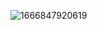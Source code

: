 ![1666847920619](https://user-images.githubusercontent.com/35747911/199914878-1ecf8f25-d25a-4600-bbcf-fd67a07c815d.jpg)
